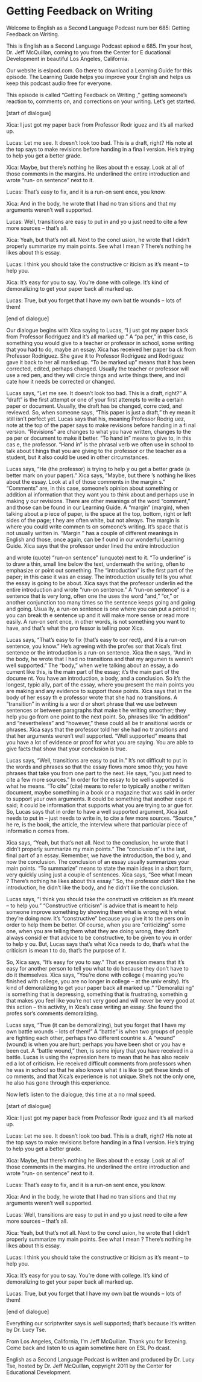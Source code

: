 # Getting Feedback on Writing

Welcome to English as a Second Language Podcast num ber 685: Getting Feedback on Writing. 

This is English as a Second Language Podcast episod e 685.  I’m your host, Dr. Jeff McQuillan, coming to you from the Center for E ducational Development in beautiful Los Angeles, California. 

Our website is eslpod.com.  Go there to download a Learning Guide for this episode.  The Learning Guide helps you improve your  English and helps us keep this podcast audio free for everyone. 

This episode is called “Getting Feedback on Writing ,” getting someone’s reaction to, comments on, and corrections on your writing.  Let’s get started. 

[start of dialogue] 

Xica:  I just got my paper back from Professor Rodr iguez and it’s all marked up. 

Lucas:  Let me see.  It doesn’t look too bad.  This  is a draft, right?  His note at the top says to make revisions before handing in a fina l version.  He’s trying to help you get a better grade. 

Xica:  Maybe, but there’s nothing he likes about th e essay.  Look at all of those comments in the margins.  He underlined the entire introduction and wrote “run- on sentence” next to it. 

Lucas:  That’s easy to fix, and it is a run-on sent ence, you know. 

Xica:  And in the body, he wrote that I had no tran sitions and that my arguments weren’t well supported. 

Lucas:  Well, transitions are easy to put in and yo u just need to cite a few more sources – that’s all. 

Xica:  Yeah, but that’s not all.  Next to the concl usion, he wrote that I didn’t properly summarize my main points.  See what I mean ?  There’s nothing he likes about this essay. 

Lucas:  I think you should take the constructive cr iticism as it’s meant – to help you.  

 Xica:  It’s easy for you to say.  You’re done with college.  It’s kind of demoralizing to get your paper back all marked up. 

Lucas:  True, but you forget that I have my own bat tle wounds – lots of them! 

[end of dialogue] 

Our dialogue begins with Xica saying to Lucas, “I j ust got my paper back from Professor Rodriguez and it’s all marked up.”  A “pa per,” in this case, is something you would give to a teacher or professor in school,  some writing that you had to do, maybe an essay.  Xica has received her paper ba ck from Professor Rodriguez.  She gave it to Professor Rodriguez and Rodriguez gave it back to her all marked up.  “To be marked up” means that it  has been corrected, edited, perhaps changed.  Usually the teacher or professor will use a red pen, and they will circle things and write things there, and indi cate how it needs be corrected or changed. 

Lucas says, “Let me see.  It doesn’t look too bad.  This is a draft, right?”  A “draft” is the first attempt or one of your first attempts to write a certain paper or document.  Usually, the draft has be changed, corre cted, and reviewed.  So, when someone says, “This paper is just a draft,” th ey mean it still isn’t perfect yet.  Lucas says that his, meaning Professor Rodrig uez, note at the top of the paper says to make revisions before handing in a fi nal version.  “Revisions” are changes to what you have written, changes to the pa per or document to make it better.  “To hand in” means to give to, in this cas e, the professor.  “Hand in” is the phrasal verb we often use in school to talk about t hings that you are giving to the professor or the teacher as a student, but it also could be used in other circumstances.   

Lucas says, “He (the professor) is trying to help y ou get a better grade (a better mark on your paper).”  Xica says, “Maybe, but there ’s nothing he likes about the essay.  Look at all of those comments in the margin s.”  “Comments” are, in this case, someone’s opinion about something or addition al information that they want you to think about and perhaps use in making y our revisions.  There are other meanings of the word “comment,” and those can  be found in our Learning Guide.  A “margin” (margin), when talking about a p iece of paper, is the space at the top, bottom, right or left sides of the page; t hey are often white, but not always.  The margin is where you could write commen ts on someone’s writing. It’s space that is not usually written in.  “Margin ” has a couple of different meanings in English and those, once again, can be f ound in our wonderful Learning Guide.  Xica says that the professor under lined the entire introduction  

and wrote (quote) “run-on sentence” (unquote) next to it.  “To underline” is to draw a thin, small line below the text, underneath the writing, often to emphasize or point out something.  The “introduction” is the first part of the paper; in this case it was an essay.  The introduction usually tel ls you what the essay is going to be about.  Xica says that the professor underlin ed the entire introduction and wrote “run-on sentence.”  A “run-on sentence” is a sentence that is very long, often one the uses the word “and,” “or,” or another  conjunction too many times so the sentence keeps going and going and going.  Usua lly, a run-on sentence is one where you can put a period in; you can break th e sentence up and it will make more sense or read more easily.  A run-on sent ence, in other words, is not something you want to have, and that’s what the pro fessor is telling poor Xica. 

Lucas says, “That’s easy to fix (that’s easy to cor rect), and it is a run-on sentence, you know.”  He’s agreeing with the profes sor that Xica’s first sentence or the introduction is a run-on sentence.  Xica the n says, “And in the body, he wrote that I had no transitions and that my argumen ts weren’t well supported.” The “body,” when we’re talking about an essay, a do cument like this, is the main part of the essay; it’s the main part of the docume nt.  You have an introduction, a body, and a conclusion.  So it’s the longest, typic ally, part of the essay, where you present the main points you are making and any evidence to support those points.  Xica says that in the body of her essay th e professor wrote that she had no transitions.  A “transition” in writing is a wor d or short phrase that we use between sentences or between paragraphs that make t he writing smoother; they help you go from one point to the next point.  So, phrases like “in addition” and “nevertheless” and “however,” these could all be tr ansitional words or phrases. Xica says that the professor told her she had no tr ansitions and that her arguments weren’t well supported.  “Well supported”  means that you have a lot of evidence or proof for what you are saying.  You are  able to give facts that show that your conclusion is true. 

Lucas says, “Well, transitions are easy to put in.”   It’s not difficult to put in the words and phrases so that the essay flows more smoo thly; you have phrases that take you from one part to the next.  He says, “you just need to cite a few more sources.”  In order for the essay to be well s upported is what he means. “To cite” (cite) means to refer to typically anothe r written document, maybe something in a book or a magazine that was said in order to support your own arguments.  It could be something that another expe rt said; it could be information that supports what you are trying to ar gue for.  So, Lucas says that in order to have a well supported argument, Xica just needs to put in – just needs to write in, to cite a few more sources.  “Source,” he re, is the book, the article, the interview where that particular piece of informatio n comes from. 

Xica says, “Yeah, but that’s not all.  Next to the conclusion, he wrote that I didn’t properly summarize my main points.”  The “conclusio n” is the last, final part of an essay.  Remember, we have the introduction, the bod y, and now the conclusion. The conclusion of an essay usually summarizes your main points.  “To summarize” means to state the main ideas in a short  form, very quickly using just a couple of sentences.  Xica says, “See what I mean ?  There’s nothing he likes about this essay.”  So, the professor didn’t like t he introduction, he didn’t like the body, and he didn’t like the conclusion. 

Lucas says, “I think you should take the constructi ve criticism as it’s meant – to help you.”  “Constructive criticism” is advice that  is meant to help someone improve something by showing them what is wrong wit h what they’re doing now. It’s “constructive” because you give it to the pers on in order to help them be better.  Of course, when you are “criticizing” some one, when you are telling them what they are doing wrong, they don’t always consid er that advice to be constructive, to be given to you in order to help y ou.  But, Lucas says that’s what Xica needs to do, that’s what the criticism is mean t to do, that’s the purpose of it. 

So, Xica says, “It’s easy for you to say.”  That ex pression means that it’s easy for another person to tell you what to do because they don’t have to do it themselves.  Xica says, “You’re done with college ( meaning you’re finished with college, you are no longer in college – at the univ ersity).  It’s kind of demoralizing to get your paper back all marked up.”  “Demoralizi ng” is something that is depressing, something that is frustrating, somethin g that makes you feel like you’re not very good and will never be very good at  this action – this activity, in Xica’s case writing an essay.  She found the profes sor’s comments demoralizing. 

Lucas says, “True (it can be demoralizing), but you  forget that I have my own battle wounds – lots of them!”  A “battle” is when two groups of people are fighting each other, perhaps two different countrie s.  A “wound” (wound) is when you are hurt; perhaps you have been shot or you hav e been cut.  A “battle wound,” then, is some injury that you have received  in a battle.  Lucas is using the expression here to mean that he has also receiv ed a lot of criticism.  He received difficult comments from professors when he  was in school so that he also knows what it is like to get these kinds of co mments, and that Xica’s experience is not unique.  She’s not the only one, he also has gone through this experience. 

Now let’s listen to the dialogue, this time at a no rmal speed. 

[start of dialogue] 

Xica:  I just got my paper back from Professor Rodr iguez and it’s all marked up. 

Lucas:  Let me see.  It doesn’t look too bad.  This  is a draft, right?  His note at the top says to make revisions before handing in a fina l version.  He’s trying to help you get a better grade. 

Xica:  Maybe, but there’s nothing he likes about th e essay.  Look at all of those comments in the margins.  He underlined the entire introduction and wrote “run- on sentence” next to it. 

Lucas:  That’s easy to fix, and it is a run-on sent ence, you know. 

Xica:  And in the body, he wrote that I had no tran sitions and that my arguments weren’t well supported. 

Lucas:  Well, transitions are easy to put in and yo u just need to cite a few more sources – that’s all. 

Xica:  Yeah, but that’s not all.  Next to the concl usion, he wrote that I didn’t properly summarize my main points.  See what I mean ?  There’s nothing he likes about this essay. 

Lucas:  I think you should take the constructive cr iticism as it’s meant – to help you. 

Xica:  It’s easy for you to say.  You’re done with college.  It’s kind of demoralizing to get your paper back all marked up. 

Lucas:  True, but you forget that I have my own bat tle wounds – lots of them! 

[end of dialogue] 

Everything our scriptwriter says is well supported;  that’s because it’s written by Dr. Lucy Tse.   

From Los Angeles, California, I’m Jeff McQuillan.  Thank you for listening.  Come back and listen to us again sometime here on ESL Po dcast. 

English as a Second Language Podcast is written and  produced by Dr. Lucy Tse, hosted by Dr. Jeff McQuillan, copyright 2011 by the  Center for Educational Development.

